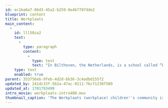 ```yaml
---
id: ec1ba6a7-86d3-45a2-b259-8e4b7707dde2
blueprint: content
title: Werkplaats
main_content:
  -
    id: lll58za2
    text:
      -
        type: paragraph
        content:
          -
            type: text
            text: "In Bilthoven, the Netherlands, is a school called “De Werkplaats Kindergemeenschap” which translates as “The workplace children's community\". It was founded in 1926 by Kees Boeke, a Dutch reformist who advocated pacifism, respect for others, and \"sociocracy\" in which individuals in a community should have equal roles in decision making. The school relies on a Progressive Education concept based on Montessori principles\_and known for it its creative ways to make students and teachers co-responsible as a community for the curriculum. The school is\_still operating today.\_"
    type: text
    enabled: true
parent: 353756eb-9feb-4d2d-bb36-3c4adbd155f2
updated_by: 241dc15f-5b2a-47ac-9111-7bcf1230f589
updated_at: 1701793499
intro_movie: werkplaats-intro480.mov
thumbnail_caption: 'The Werkplaats (workplace) children''s community is a school in Bilthoven, The Netherlands. It was founded in 1926 by Kees Boeke, a Dutch reformist who advocated pacifism, respect for others, and "sociocracy" in which individuals in a community should have equal roles in decision making. The school relies on a Progressive Education concept based on Montessori principles and known for making students and teachers co-responsible for the curriculum. The school still operates today.'
---
```

